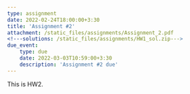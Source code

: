 ```yaml
---
type: assignment
date: 2022-02-24T18:00:00+3:30
title: 'Assignment #2'
attachment: /static_files/assignments/Assignment_2.pdf
<!---solutions: /static_files/assignments/HW1_sol.zip--->
due_event: 
    type: due
    date: 2022-03-03T10:59:00+3:30
    description: 'Assignment #2 due'
---
```

This is HW2.
